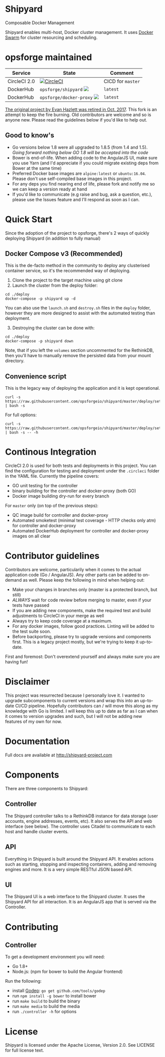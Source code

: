 # Shipyard
Composable Docker Management

Shipyard enables multi-host, Docker cluster management.  It uses [Docker Swarm](https://docs.docker.com/swarm) for cluster resourcing and scheduling.

# opsforge maintained

| Service | State | Comment |
| ------- | ----- | ------- |
| CircleCI 2.0  | [![CircleCI](https://circleci.com/gh/opsforgeio/shipyard/tree/master.svg?style=svg)](https://circleci.com/gh/opsforgeio/shipyard/tree/master) | CICD for `master` |
| DockerHub | `opsforge/shipyard` [![](https://images.microbadger.com/badges/image/opsforge/shipyard.svg)](https://microbadger.com/images/opsforge/shipyard "Get your own image badge on microbadger.com") | `latest` |
| DockerHub | `opsforge/docker-proxy` [![](https://images.microbadger.com/badges/image/opsforge/docker-proxy.svg)](https://microbadger.com/images/opsforge/docker-proxy "Get your own image badge on microbadger.com") | `latest` |

[The original project by Evan Hazlett was retired in Oct. 2017](https://github.com/shipyard/shipyard/blob/master/README.md). This fork is an attempt to keep the fire burning. Old contributors are welcome and so is anyone new. Please read the guidelines below if you'd like to help out.

## Good to know's

* Go versions below 1.8 were all upgraded to 1.8.5 (from 1.4 and 1.5). _Going forward nothing below GO 1.8 will be accepted into the code_
* Bower is end-of-life. When adding code to the AngularJS UI, make sure you use Yarn (and I'd appreciate if you could migrate existing deps from Bower at the same time)
* Preferred Docker base images are `alpine:latest` or `ubuntu:16.04`. Please don't use self-compiled base images in this project.
* For any deps you find nearing end of life, please fork and notify me so we can keep a version ready at hand
* If you'd like to communicate (e.g raise and bug, ask a question, etc.), please use the Issues feature and I'll respond as soon as I can.

# Quick Start
Since the adoption of the project to opsforge, there's 2 ways of quickly deploying Shipyard (in addition to fully manual)

## Docker Compose v3 (Recommended)
This is the de-facto method in the community to deploy any clusterised container service, so it's the recommended way of deploying.

1. Clone the project to the target machine using git clone
2. Launch the cluster from the deploy folder:
```
cd ./deploy
docker-compose -p shipyard up -d
```
You can also use the `launch.sh` and `destroy.sh` files in the `deploy` folder, however they are more designed to assist with the automated testing than deployment.

3. Destroying the cluster can be done with:
```
cd ./deploy
docker-compose -p shipyard down
```
Note, that if you left the `volumes` section uncommented for the RethinkDB, then you'll have to manually remove the persisted data from your mount directory.


## Convenience script
This is the legacy way of deploying the application and it is kept operational.

```
curl -s https://raw.githubusercontent.com/opsforgeio/shipyard/master/deploy/setup.sh | bash -s
```

For full options:

```
curl -s https://raw.githubusercontent.com/opsforgeio/shipyard/master/deploy/setup.sh | bash -s -- -h
```

# Continous Integration
CircleCI 2.0 is used for both tests and deployments in this project. You can find the configuration for testing and deployment under the `.circleci` folder in the YAML file. Currently the pipeline covers:

* GO unit testing for the controller
* binary building for the controller and docker-proxy (both GO)
* Docker image building dry-run for every branch

For `master` only (on top of the previous steps):

* QC image build for controller and docker-proxy
* Automated smoketest (minimal test coverage - HTTP checks only atm) for controller and docker-proxy
* Automated DockerHub deployment for controller and docker-proxy images on all clear

# Contributor guidelines
Contributors are welcome, particularily when it comes to the actual application code (Go / AngularJS). Any other parts can be added to on-demand as well. Please keep the following in mind when helping out:

* Make your changes in branches only (master is a protected branch, but still)
* *ALWAYS* wait for code review before merging to master, even if your tests have passed
* If you are adding new components, make the required test and build adjustments to CircleCI in your merge as well
* Always try to keep code coverage at a maximum.
* For any docker images, follow good practices. Linting will be added to the test suite soon.
* Before backporting, please try to upgrade versions and components first. This is a legacy project mostly, but we're trying to keep it up-to-date.

First and foremost: Don't overextend yourself and always make sure you are having fun!

# Disclaimer
This project was resurrected because I personally love it. I wanted to upgrade subcomponents to current versions and wrap this into an up-to-date CI/CD pipeline. Hopefully contributors can / will move this along as my knowledge with Go is limited. I will keep this up to date as far as I can when it comes to version upgrades and such, but I will not be adding new features of my own for now.

# Documentation
Full docs are available at http://shipyard-project.com

# Components
There are three components to Shipyard:

## Controller
The Shipyard controller talks to a RethinkDB instance for data storage (user accounts, engine addresses, events, etc).  It also serves the API and web interface (see below).  The controller uses Citadel to communicate to each host and handle cluster events.

## API
Everything in Shipyard is built around the Shipyard API.  It enables actions such as starting, stopping and inspecting containers, adding and removing engines and more.  It is a very simple RESTful JSON based API.

## UI
The Shipyard UI is a web interface to the Shipyard cluster.  It uses the Shipyard API for all interaction.  It is an AngularJS app that is served via the Controller.

# Contributing

## Controller
To get a development environment you will need:

* Go 1.8+
* Node.js: (npm for bower to build the Angular frontend)

Run the following:

* install [Godep](https://github.com/tools/godep): `go get github.com/tools/godep`
* run `npm install -g bower` to install bower
* run `make build` to build the binary
* run `make media` to build the media
* run `./controller -h` for options

# License
Shipyard is licensed under the Apache License, Version 2.0. See LICENSE for full license text.
